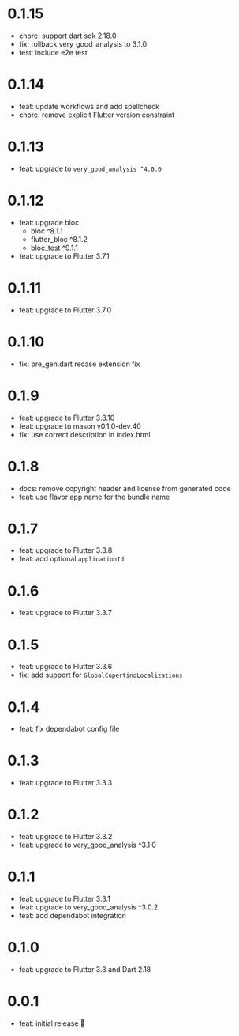 # 0.1.15

- chore: support dart sdk 2.18.0
- fix: rollback very_good_analysis to 3.1.0
- test: include e2e test


# 0.1.14

- feat: update workflows and add spellcheck
- chore: remove explicit Flutter version constraint

# 0.1.13

- feat: upgrade to `very_good_analysis ^4.0.0`

# 0.1.12

- feat: upgrade bloc
  - bloc ^8.1.1
  - flutter_bloc ^8.1.2
  - bloc_test ^9.1.1
- feat: upgrade to Flutter 3.7.1

# 0.1.11

- feat: upgrade to Flutter 3.7.0

# 0.1.10

- fix: pre_gen.dart recase extension fix

# 0.1.9

- feat: upgrade to Flutter 3.3.10
- feat: upgrade to mason v0.1.0-dev.40
- fix: use correct description in index.html

# 0.1.8

- docs: remove copyright header and license from generated code
- feat: use flavor app name for the bundle name

# 0.1.7

- feat: upgrade to Flutter 3.3.8
- feat: add optional `applicationId`

# 0.1.6

- feat: upgrade to Flutter 3.3.7

# 0.1.5

- feat: upgrade to Flutter 3.3.6
- fix: add support for `GlobalCupertinoLocalizations`

# 0.1.4

- feat: fix dependabot config file

# 0.1.3

- feat: upgrade to Flutter 3.3.3

# 0.1.2

- feat: upgrade to Flutter 3.3.2
- feat: upgrade to very_good_analysis ^3.1.0

# 0.1.1

- feat: upgrade to Flutter 3.3.1
- feat: upgrade to very_good_analysis ^3.0.2
- feat: add dependabot integration

# 0.1.0

- feat: upgrade to Flutter 3.3 and Dart 2.18

# 0.0.1

- feat: initial release 🎉
